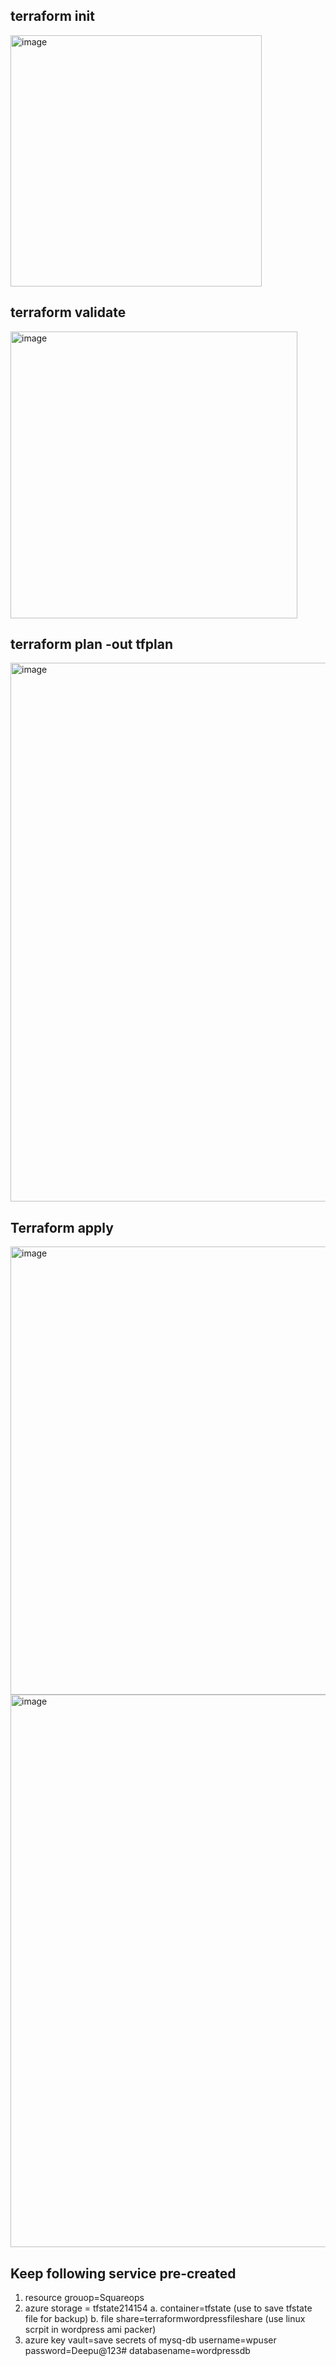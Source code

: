 ## terraform init

<img width="402" alt="image" src="https://github.com/divyanshujainSquareops/Azure-Terraform-Packer/assets/148210383/a3258c8a-f84a-4bf6-974c-922d9baec6a6">


## terraform validate

<img width="459" alt="image" src="https://github.com/divyanshujainSquareops/Azure-Terraform-Packer/assets/148210383/ec25a2d9-fc68-48a7-a4b1-b567558aed07">


##  terraform plan -out tfplan 

<img width="862" alt="image" src="https://github.com/divyanshujainSquareops/Azure-Terraform-Packer/assets/148210383/fa3b3943-be09-43ef-92ce-895141a6ce4c">


## Terraform apply 


<img width="717" alt="image" src="https://github.com/divyanshujainSquareops/Azure-Terraform-Packer/assets/148210383/fdd8c25d-216c-46c4-9dfd-f7c8f1596690">


<img width="884" alt="image" src="https://github.com/divyanshujainSquareops/Azure-Terraform-Packer/assets/148210383/43286cbe-6c6a-41c4-8ccd-b636aec024bf">

## Keep following service pre-created
1. resource grouop=Squareops
2. azure storage = tfstate214154
  a. container=tfstate (use to save tfstate file for backup)
  b. file share=terraformwordpressfileshare  (use linux scrpit in wordpress ami packer)
3. azure key vault=save secrets of mysq-db
  username=wpuser
  password=Deepu@123#
  databasename=wordpressdb

